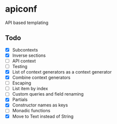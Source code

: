 apiconf
=======

API based templating

Todo
----
 - [x] Subcontexts
 - [x] Inverse sections
 - [ ] API context
 - [ ] Testing
 - [x] List of context generators as a context generator
 - [x] Combine context generators
 - [ ] Escaping
 - [ ] List item by index
 - [ ] Custom queries and field renaming
 - [x] Partials
 - [x] Constructor names as keys
 - [ ] Monadic functions
 - [x] Move to Text instead of String
